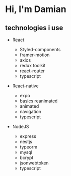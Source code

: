 # Hi, I'm Damian

## technologies i use

* React
  * Styled-components
  * framer-motion
  * axios
  * redux toolkit
  * react-router
  * typescript
  
* React-native
  * expo
  * basics reanimated
  * animated
  * navigation
  * typescript
  
* NodeJS
  * express
  * nestjs
  * typeorm
  * mysql
  * bcrypt 
  * jsonwebtoken
  * typescript


